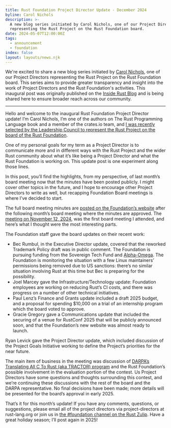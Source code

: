 ```yaml
---
title: Rust Foundation Project Director Update - December 2024
byline: Carol Nichols
description: >-
  A new blog series initiated by Carol Nichols, one of our Project Directors
  representing the Rust Project on the Rust Foundation board. 
date: 2024-05-07T12:00:00Z
tags:
  - announcement
  - foundation
index: false
layout: layouts/news.njk
---
```

We're excited to share a new blog series initiated by [Carol Nichols](https://foundation.rust-lang.org/news/announcing-the-rust-foundation-s-newest-project-director-carol-nichols/), one of our Project Directors representing the Rust Project on the Rust Foundation board. This series aims to provide greater transparency and insight into the work of Project Directors and the Rust Foundation's activities. This inaugural post was originally published on the [Inside Rust Blog](https://blog.rust-lang.org/inside-rust/2024/12/17/project-director-update.html) and is being shared here to ensure broader reach across our community.

---

Hello and welcome to the inaugural Rust Foundation Project Director update! I’m Carol Nichols, I’m one of the authors on The Rust Programming Language book and a member of the crates.io team, and [I was recently selected by the Leadership Council to represent the Rust Project on the board of the Rust Foundation](https://foundation.rust-lang.org/news/announcing-the-rust-foundation-s-newest-project-director-carol-nichols/).

One of my personal goals for my term as a Project Director is to communicate more and in different ways with the Rust Project and the wider Rust community about what it’s like being a Project Director and what the Rust Foundation is working on. This update post is one experiment along those lines.

In this post, you’ll find the highlights, from my perspective, of last month’s board meeting now that the minutes have been posted publicly. I might cover other topics in the future, and I hope to encourage other Project Directors to write as well, but recapping Foundation Board meetings is where I’ve decided to start.

The full board meeting minutes are [posted on the Foundation’s website](https://foundation.rust-lang.org/resources/) after the following month’s board meeting where the minutes are approved. The [meeting on November 12, 2024](https://foundation.rust-lang.org/static/minutes/2024-11-12-minutes.pdf), was the first board meeting I attended, and here’s what I thought were the most interesting parts.

The Foundation staff gave the board updates on their recent work:

* Bec Rumbul, in the Executive Director update, covered that the reworked Trademark Policy draft was in public comment. The Foundation is pursuing funding from the Sovereign Tech Fund and [Alpha-Omega](https://alpha-omega.dev/). The Foundation is monitoring the situation with a few Linux maintainers’ permissions being removed due to US sanctions: there’s no similar situation involving Rust at this time but Bec is preparing for the possibility.
* Joel Marcey gave the Infrastructure/Technology update: Foundation employees are working on reducing Rust’s CI costs, and there was progress on a number of other technical initiatives.
* Paul Lenz’s Finance and Grants update included a draft 2025 budget, and a proposal for spending $10,000 on a trial of an internship program which the board voted to approve.
* Gracie Gregory gave a Communications update that included the securing of a venue for RustConf 2025 that will be publicly announced soon, and that the Foundation’s new website was almost ready to launch.

Ryan Levick gave the Project Director update, which included discussion of the Project Goals Initiative working to define the Project’s priorities for the near future.

The main item of business in the meeting was discussion of [DARPA’s Translating All C To Rust (aka TRACTOR) program](https://www.darpa.mil/research/programs/translating-all-c-to-rust) and the Rust Foundation’s possible involvement in the evaluation portion of the contest. Us Project Directors have some questions and thoughts surrounding this contest, and we’re continuing these discussions with the rest of the board and the DARPA representative. No final decisions have been made; more details will be presented for the board’s approval in early 2025.

That’s it for this month’s update! If you have any comments, questions, or suggestions, please email all of the project directors via project-directors at rust-lang.org or join us in [the \#foundation channel on the Rust Zulip](https://rust-lang.zulipchat.com/#narrow/channel/335408-foundation). Have a great holiday season; I’ll post again in 2025!

&nbsp;